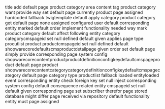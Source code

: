 title add default page product category area content tag product category want provide way set default page currently product page assigned hardcoded fallback twigtemplate default apply category product category get default page none assigned configured user default corresponding entity marked default order implement functionality needed way mark product category default affect following entity category categorycmspageid set null defined default given applies page type procutlist product productcmspageid set null defined default shopwarecoredefaultscmsproductdetailpage given order set default page simply provide corresponding page system config shopwarecorecontentproductproductdefinitionconfigkeydefaultcmspageproduct default page product shopwarecorecontentcategorycategorydefinitionconfigkeydefaultcmspagecategory default page category type productlist fallback loaded entityloaded event corresponding entity check foreign key set null inject corresponding system config default consequence related entity cmspageid set null default given corresponding page set subscriber therefor page stored database might differ page received via repository default functionality entity must page assigned
